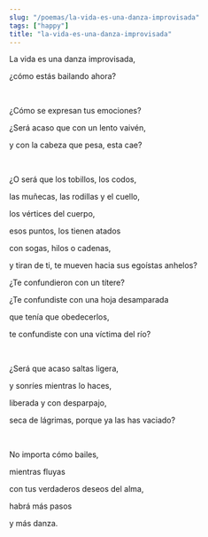 ```yaml
---
slug: "/poemas/la-vida-es-una-danza-improvisada"
tags: ["happy"]
title: "la-vida-es-una-danza-improvisada"
---
```

La vida es una danza improvisada,

¿cómo estás bailando ahora?

&nbsp;

¿Cómo se expresan tus emociones?

¿Será acaso que con un lento vaivén,

y con la cabeza que pesa, esta cae?

&nbsp;

¿O será que los tobillos, los codos,

las muñecas, las rodillas y el cuello,

los vértices del cuerpo,

esos puntos, los tienen atados

con sogas, hilos o cadenas,

y tiran de ti, te mueven hacia sus egoístas anhelos?

¿Te confundieron con un títere?

¿Te confundiste con una hoja desamparada

que tenía que obedecerlos,

te confundiste con una víctima del río?

&nbsp;

¿Será que acaso saltas ligera,

y sonríes mientras lo haces,

liberada y con desparpajo,

seca de lágrimas, porque ya las has vaciado?

&nbsp;

No importa cómo bailes,

mientras fluyas

con tus verdaderos deseos del alma,

habrá más pasos

y más danza.